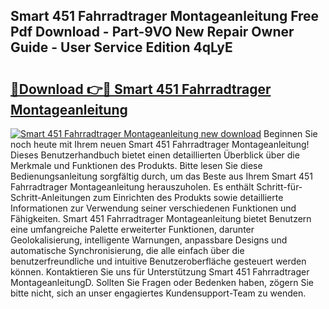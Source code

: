 ## Smart 451 Fahrradtrager Montageanleitung Free Pdf Download - Part-9VO New Repair Owner Guide - User Service Edition 4qLyE

# <h2><a href="http://df7alx4.blite.top/?on=Smart+451+Fahrradtrager+Montageanleitung">🔗Download 👉🔴 Smart 451 Fahrradtrager Montageanleitung</a></h2>

[![Smart 451 Fahrradtrager Montageanleitung new download](https://i.imgur.com/lujVjoI.png)](http://df7alx4.blite.top/?on=Smart+451+Fahrradtrager+Montageanleitung)
Beginnen Sie noch heute mit Ihrem neuen Smart 451 Fahrradtrager Montageanleitung! Dieses Benutzerhandbuch bietet einen detaillierten Überblick über die Merkmale und Funktionen des Produkts. Bitte lesen Sie diese Bedienungsanleitung sorgfältig durch, um das Beste aus Ihrem Smart 451 Fahrradtrager Montageanleitung herauszuholen. Es enthält Schritt-für-Schritt-Anleitungen zum Einrichten des Produkts sowie detaillierte Informationen zur Verwendung seiner verschiedenen Funktionen und Fähigkeiten. Smart 451 Fahrradtrager Montageanleitung bietet Benutzern eine umfangreiche Palette erweiterter Funktionen, darunter Geolokalisierung, intelligente Warnungen, anpassbare Designs und automatische Synchronisierung, die alle einfach über die benutzerfreundliche und intuitive Benutzeroberfläche gesteuert werden können. Kontaktieren Sie uns für Unterstützung Smart 451 Fahrradtrager MontageanleitungD. Sollten Sie Fragen oder Bedenken haben, zögern Sie bitte nicht, sich an unser engagiertes Kundensupport-Team zu wenden.
